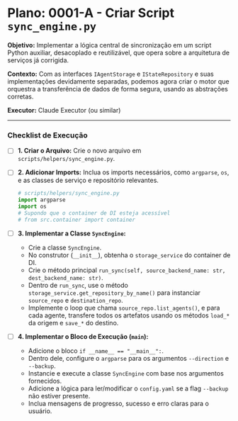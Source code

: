 # Plano: 0001-A - Criar Script `sync_engine.py`

**Objetivo:** Implementar a lógica central de sincronização em um script Python auxiliar, desacoplado e reutilizável, que opera sobre a arquitetura de serviços já corrigida.

**Contexto:** Com as interfaces `IAgentStorage` e `IStateRepository` e suas implementações devidamente separadas, podemos agora criar o motor que orquestra a transferência de dados de forma segura, usando as abstrações corretas.

**Executor:** Claude Executor (ou similar)

---

### Checklist de Execução

- [ ] **1. Criar o Arquivo:** Crie o novo arquivo em `scripts/helpers/sync_engine.py`.

- [ ] **2. Adicionar Imports:** Inclua os imports necessários, como `argparse`, `os`, e as classes de serviço e repositório relevantes.
    ```python
    # scripts/helpers/sync_engine.py
    import argparse
    import os
    # Supondo que o container de DI esteja acessível
    # from src.container import container
    ```

- [ ] **3. Implementar a Classe `SyncEngine`:**
    - Crie a classe `SyncEngine`.
    - No construtor (`__init__`), obtenha o `storage_service` do container de DI.
    - Crie o método principal `run_sync(self, source_backend_name: str, dest_backend_name: str)`.
    - Dentro de `run_sync`, use o método `storage_service.get_repository_by_name()` para instanciar `source_repo` e `destination_repo`.
    - Implemente o loop que chama `source_repo.list_agents()`, e para cada agente, transfere todos os artefatos usando os métodos `load_*` da origem e `save_*` do destino.

- [ ] **4. Implementar o Bloco de Execução (`main`):**
    - Adicione o bloco `if __name__ == "__main__":`.
    - Dentro dele, configure o `argparse` para os argumentos `--direction` e `--backup`.
    - Instancie e execute a classe `SyncEngine` com base nos argumentos fornecidos.
    - Adicione a lógica para ler/modificar o `config.yaml` se a flag `--backup` não estiver presente.
    - Inclua mensagens de progresso, sucesso e erro claras para o usuário.
